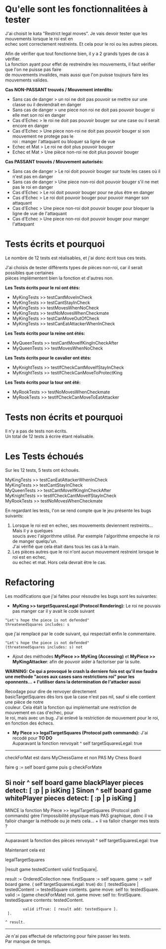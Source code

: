 


# Qu'elle sont les fonctionnalitées à tester    

J'ai choisit le kata "Restrict legal moves". Je vais devoir tester que les mouvements lorsque le roi est en      
echec sont correctement restreints. Et cela pour le roi ou les autres pieces.    

Afin de vérifier que tout fonctionne bien, il y a 2 grands types de cas à vérifier.    
La fonction ayant pour effet de restreindre les mouvements, il faut vérifier que l'on ne puisse pas faire     
de mouvements invalides, mais aussi que l'on puisse toujours faire les mouvements valides.      

**Cas NON-PASSANT trouvés / Mouvement interdits:**    
- Sans cas de danger > un roi ne doit pas pouvoir se mettre sur une classe ou il deviendrait en danger   
- Sans cas de danger > une piece non roi ne doit pas pouvoir bouger si elle met son roi en danger
- Cas d'Echec > le roi ne doit pas pouvoir bouger sur une case ou il serait encore en danger  
- Cas d'Echec > Une piece non-roi ne doit pas pouvoir bouger si son mouvement ne protege pas le     
roi : manger l'attaquant ou bloquer sa ligne de vue 
- Echec et Mat  > Le roi ne doit plus pouvoir bouger 
- Echec et Mat > Une pièce non-roi ne doit plus pouvoir bouger 

**Cas PASSANT trouvés / Mouvement autorisés:**        
- Sans cas de danger > Le roi doit pouvoir bouger sur toute les cases où il n'est pas en danger 
- Sans cas de danger > Une piece non-roi doit pouvoir bouger s'il ne met pas le roi en danger   
- Cas d'Echec >  Le roi doit pouvoir bouger pour ne plus être en danger      
- Cas d'Echec > Le roi doit pouvoir bouger pour pouvoir manger son attaquant    
- Cas d'Echec > Une piece non-roi doit pouvoir bouger pour bloquer la ligne de vue de l'attaquant  
- Cas d'Echec > Une piece non-roi doit pouvoir bouger pour manger l'attaquant    

# Tests écrits et pourquoi   

Le nombre de 12 tests est réalisables, et j'ai donc écrit tous ces tests.     

J'ai choisis de tester différents types de pièces non-roi, car il serait possibles que certaines    
pièces implémentent bien la fonction et d'autres non.        

**Les Tests écrits pour le roi ont étés:**    
- MyKingTests >> testCantMoveInCheck    
- MyKingTests >> testCantStayInCheck    
- MyKingTests >> testMovesWhenNoCheck       
- MyKingTests >> testNoMovesWhenCheckmate     
- MyKingTests >> testCanMoveOutOfCheck     
- MyKingTests >> testCanEatAttackerWhenInCheck   

**Les Tests écrits pour la reine ont étés:**    
- MyQueenTests >> testCantMoveIfKingInCheckAfter     
- MyQueenTests >> testMovesWhenNoCheck    

**Les Tests écrits pour le cavalier ont étés:** 
- MyKnightTests >> testIfCheckCantMoveIfStayInCheck       
- MyKnightTests >> testIfCheckCanMoveToProtectKing    

**Les Tests écrits pour la tour ont été:**
- MyRookTests >> testNoMovesWhenCheckmate    
- MyRookTests >> testIfCheckCanMoveToEatAttacker    


# Tests non écrits et pourquoi    

Il n'y a pas de tests non écrits.     
Un total de 12 tests à écrire étant réalisable.    

# Les Tests échoués      

Sur les 12 tests, 5 tests ont échoués.   

MyKingTests >> testCanEatAttackerWhenInCheck   
MyKingTests >> testCantStayInCheck    
MyQueenTests >> testCantMoveIfKingInCheckAfter    
MyKnightTests >> testIfCheckCantMoveIfStayInCheck   
MyRookTests >> testNoMovesWhenCheckmate    

En regardant les tests, l'on se rend compte que le jeu présente les bugs suivants:    
1. Lorsque le roi est en echec, ses mouvements deviennent restreints...  Mais il y a quelques    
soucis avec l'algorithme utilisé. Par exemple l'algorithme empeche le roi de manger quelqu'un.    
J'ai vérifié que cela était dans tous les cas à la main.     
2. Les pièces autres que le roi n'ont aucun mouvement restreint lorsque le roi est en echec,    
ou echec et mat. Hors cela devrait être le cas.     

# Refactoring   

Les modifications que j'ai faites pour résoudre les bugs sont les suivantes:    

- **MyKing >> targetSquaresLegal (Protocol Rendering):** 
Le roi ne pouvais pas manger car il y avait le code suivant
```
"Let's hope the piece is not defended"
threatenedSquares includes: s  
```

que j'ai remplacé par le code suivant, qui respectait enfin le commentaire.

```
"Let's hope the piece is not defended"
(threatenedSquares includes: s) not 
```

- Ajout des méthodes **MyPiece >> MyKing (Accessing)** et **MyPiece >> MyKingAttacker**:
afin de pouvoir aider à factoriser par la suite.

**WARNING: Ce qui a provoqué le crash la derniere fois est qu'il me faudra une methode "acces aux cases
sans restrictions roi" pour les oponnents... + l'utiliser dans la determination de l'attacker aussi**


Recodage pour dire de renvoyer directement     
basicTargetSquares dès lors que la case n'est pas nil, sauf si elle contient une pièce de notre    
couleur. Cela était la fonction qui implémentait une restriction de mouvement en cas d'echec, pour     
le roi, mais avec un bug. J'ai enlevé la restriction de mouvement pour le roi, en fonction des échecs.         

- **My Piece >> legalTargetSquares (Protocol path commands):**  J'ai recodé pour **TO DO**     
 Auparavant la fonction renvoyait 
 ^ self targetSquaresLegal: true       

--------

checkForMat est dans MyChessGame et non PAS My Chess Board

faire g := self board game
puis g checkForMate

Si noir
^ self board game blackPlayer pieces detect: [ :p | p isKing ]
Sinon
^ self board game whitePlayer pieces detect: [ :p | p isKing ]
----------

MINCE la fonction My Piece >> legalTargetSquares (Protocol path commands) gére l'impossibilité physique mais PAS
graphique, donc il va falloir changer la méthode ou je mets cela... + il va falloir changer mes tests ?

----------------------------

 Auparavant la fonction des pièces renvoyait 
 ^ self targetSquaresLegal: true   

 Maintenant cela est

 legalTargetSquares

   |result game testedContent valid firstSquare|.

   result := OrderedCollection new.
   firstSquare := self square.
   game := self board game.
   ( self targetSquaresLegal: true) do: [  :testedSquare | 
	      testedContent := testedSquare contents.
			game move: self to: testedSquare.
			valid := (game checkForMate) not.
	      game move: self to: firstSquare.
	      testedSquare contents: testedContent.
			
			valid ifTrue: [ result add: testedSquare ].
	 ].

	^ result.  

 -------------------

Je n'ai pas effectué de refactoring pour faire passer les tests.   
Par manque de temps.    